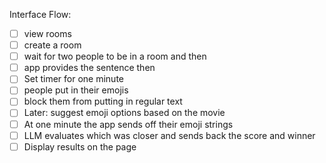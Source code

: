 
Interface Flow:
- [ ] view rooms
- [ ] create a room
- [ ] wait for two people to be in a room and then
- [ ] app provides the sentence then
- [ ] Set timer for one minute
- [ ] people put in their emojis
- [ ] block them from putting in regular text
- [ ]   Later: suggest emoji options based on the movie
- [ ] At one minute the app sends off their emoji strings
- [ ] LLM evaluates which was closer and sends back the score and winner
- [ ] Display results on the page
